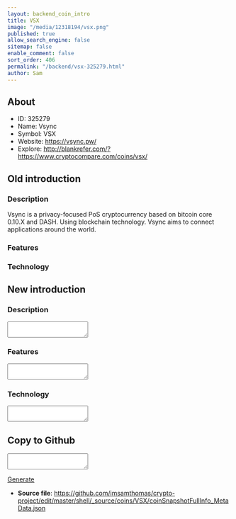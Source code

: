 ```yaml
---
layout: backend_coin_intro
title: VSX
image: "/media/12318194/vsx.png"
published: true
allow_search_engine: false
sitemap: false
enable_comment: false
sort_order: 406
permalink: "/backend/vsx-325279.html"
author: Sam
---
```


## About

- ID: 325279
- Name: Vsync
- Symbol: VSX
- Website: https://vsync.pw/
- Explore: http://blankrefer.com/?https://www.cryptocompare.com/coins/vsx/


## Old introduction

### Description

<p>Vsync is a privacy-focused PoS cryptocurrency based on bitcoin core 0.10.X and DASH. Using blockchain technology. Vsync aims to connect applications around the world.</p>

### Features


### Technology




## New introduction


### Description
<textarea id="meta_description" name="description"></textarea>

### Features
<textarea id="meta_features" name="features"></textarea>

### Technology
<textarea id="meta_technology" name="technology"></textarea>


## Copy to Github

<textarea id="coinsnapshotfullinfo_metadata"></textarea>

<a href="#gen" onclick="generateMetaDatJson()">Generate</a>

- **Source file**: <a href="https://github.com/imsamthomas/crypto-project/edit/master/shell/_source/coins/VSX/coinSnapshotFullInfo_MetaData.json">https://github.com/imsamthomas/crypto-project/edit/master/shell/_source/coins/VSX/coinSnapshotFullInfo_MetaData.json</a>

